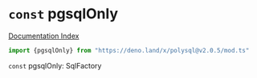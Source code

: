 # `const` pgsqlOnly

[Documentation Index](../README.md)

```ts
import {pgsqlOnly} from "https://deno.land/x/polysql@v2.0.5/mod.ts"
```

`const` pgsqlOnly: SqlFactory

